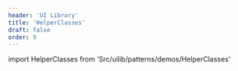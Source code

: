 ```yaml
---
header: 'UI Library'
title: 'HelperClasses'
draft: false
order: 9
---
```


<!--
  ATTENTION: This file is auto generated by using "makeDemosFactory".
  Do not change the content!
-->

import HelperClasses from 'Src/uilib/patterns/demos/HelperClasses'

<HelperClasses />
